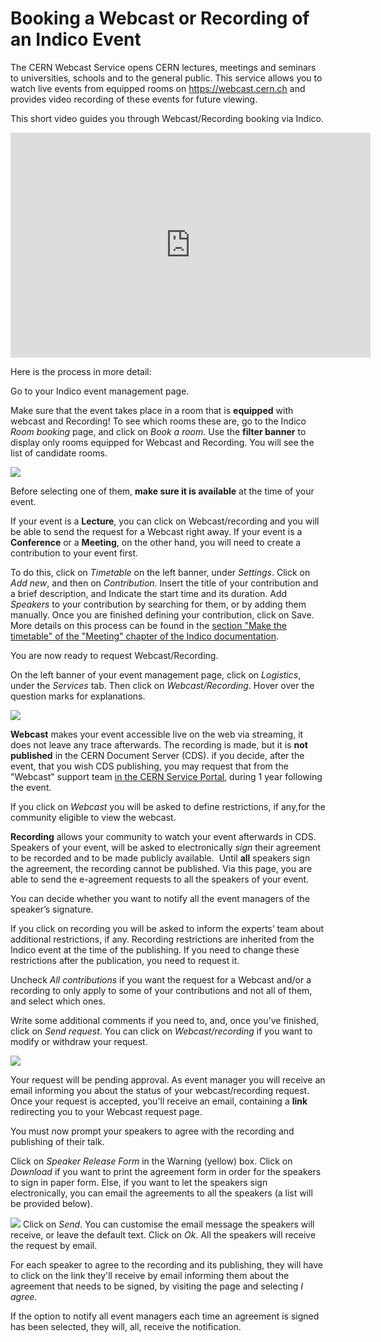 # Booking a Webcast or Recording of an Indico Event

The CERN Webcast Service opens CERN lectures, meetings and seminars to universities, schools and to the general public. This service allows you to watch live events from equipped rooms on https://webcast.cern.ch and provides video recording of these events for future viewing.

This short video guides you through Webcast/Recording booking via Indico.

<iframe width="576" height="360" frameborder="0" src="https://cds.cern.ch/video/2276014?showTitle=true" allowfullscreen></iframe>

Here is the process in more detail:

Go to your Indico event management page.  

Make sure that the event takes place in a room that is **equipped** with webcast and Recording!
To see which rooms these are, go to the Indico _Room booking_ page, and click on _Book a room_. Use the **filter banner** to display only rooms equipped for Webcast and Recording. You will see the list of candidate rooms.

![](../assets/webcast_rooms.png)

Before selecting one of them, **make sure it is available** at the time of your event.

If your event is a **Lecture**, you can click on Webcast/recording and you will be able to send the request for a Webcast right away.
If your event is a **Conference** or a **Meeting**, on the other hand, you will need to create a contribution to your event first.

To do this, click on _Timetable_ on the left banner, under _Settings_. Click on _Add new_, and then on _Contribution_. Insert the title of your contribution and a brief description, and Indicate the start time and its duration. Add _Speakers_ to your contribution by searching for them, or by adding them manually. Once you are finished defining your contribution, click on Save. More details on this process can be found in the [section "Make the timetable" of the "Meeting" chapter of the Indico documentation](https://indico.gitbooks.io/indico-documentation/content/user_guide/meeting_timetable.html).

You are now ready to request Webcast/Recording.

On the left banner of your event management page,  click on _Logistics_, under the _Services_ tab. Then click on _Webcast/Recording_. Hover over the question marks for explanations.

![](../assets/webcast_book.png)

**Webcast** makes your event accessible live on the web via streaming, it does not leave any trace afterwards. The recording is made, but it is **not published** in the CERN Document Server (CDS).
if you decide, after the event, that you wish CDS publishing, you may request that from the "Webcast" support team [in the CERN Service Portal](https://cern.service-now.com/service-portal/report-ticket.do?name=general-help-rqf&fe=service-desk), during 1 year following the event.

If you click on _Webcast_ you will be asked to define restrictions, if any,for the community eligible to view the webcast.

**Recording** allows your community to watch your event afterwards in   CDS. Speakers of your event, will be asked to electronically _sign_ their agreement to be recorded and to be made publicly available. 
Until **all** speakers sign the agreement, the recording cannot be published.
Via this page, you are able to send the e-agreement requests to all the speakers of your event.

You can decide whether you want to notify all the event managers of the speaker’s signature.

If you click on recording you will be asked to inform the experts’ team about additional restrictions, if any. Recording restrictions are inherited from the Indico event at the time of the publishing. If you need to change these restrictions after the publication, you need to request it.

Uncheck _All contributions_ if you want the request for a Webcast and/or a recording to only apply to some of your contributions and not all of them, and select which ones.

Write some additional comments if you need to, and, once you've finished, click on _Send request_.
You can click on _Webcast/recording_ if you want to modify or withdraw your request.

![](../assets/webcast_pending.png)

Your request will be pending approval. As event manager you will receive an email informing you about the status of your webcast/recording request. Once your request is accepted, you'll receive an email, containing a **link** redirecting you to your Webcast request page.

You must now prompt your speakers to agree with the recording and publishing of their talk.

Click on _Speaker Release Form_ in the Warning (yellow) box. Click on _Download_ if you want to print the agreement form in order for the speakers to sign in paper form. Else, if you want to let the speakers sign electronically, you can email the agreements to all the speakers (a list will be provided below).

![](../assets/webcast_sign.png)
Click on _Send_. You can customise the email message the speakers will receive, or leave the default text. Click on _Ok_. All the speakers will receive the request by email.

For each speaker to agree to the recording and its publishing, they will have to click on the link they'll receive by email informing them about the agreement that needs to be signed, by visiting the page and selecting _I agree_.

If the option to notify all event managers each time an agreement is signed has been selected, they will, all, receive the notification.
